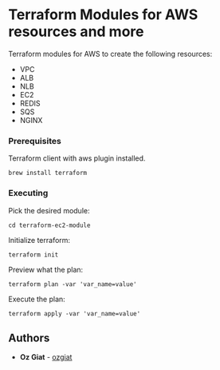 # Terraform Modules for AWS resources and more

Terraform modules for AWS to create the following resources: 
- VPC
- ALB
- NLB
- EC2
- REDIS
- SQS
- NGINX

### Prerequisites

Terraform client with aws plugin installed.

```
brew install terraform
```

### Executing

Pick the desired module:

```
cd terraform-ec2-module 
```

Initialize terraform: 
```
terraform init 
```

Preview what the plan:
```
terraform plan -var 'var_name=value' 
```

Execute the plan:
```
terraform apply -var 'var_name=value' 
```


## Authors

* **Oz Giat** - [ozgiat](https://github.com/ozgiat)



